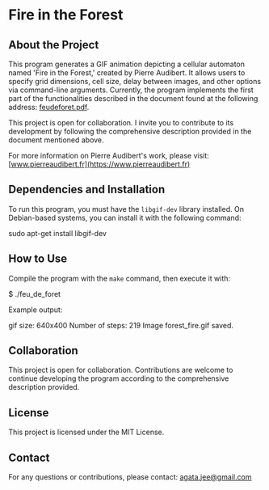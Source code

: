 # Fire in the Forest

## About the Project
This program generates a GIF animation depicting a cellular automaton named 'Fire in the Forest,' created by Pierre Audibert. It allows users to specify grid dimensions, cell size, delay between images, and other options via command-line arguments. Currently, the program implements the first part of the functionalities described in the document found at the following address: [feudeforet.pdf](http://www.pierreaudibert.fr/tra/feudeforet.pdf).

This project is open for collaboration. I invite you to contribute to its development by following the comprehensive description provided in the document mentioned above.

For more information on Pierre Audibert's work, please visit: [www.pierreaudibert.fr](https://www.pierreaudibert.fr)

## Dependencies and Installation
To run this program, you must have the `libgif-dev` library installed. On Debian-based systems, you can install it with the following command:

sudo apt-get install libgif-dev


## How to Use
Compile the program with the `make` command, then execute it with:

$ ./feu_de_foret

Example output:

gif size: 640x400
Number of steps: 219
Image forest_fire.gif saved.


## Collaboration
This project is open for collaboration. Contributions are welcome to continue developing the program according to the comprehensive description provided.

## License
This project is licensed under the MIT License.

## Contact
For any questions or contributions, please contact: [agata.jee@gmail.com](mailto:agata.jee@gmail.com)


